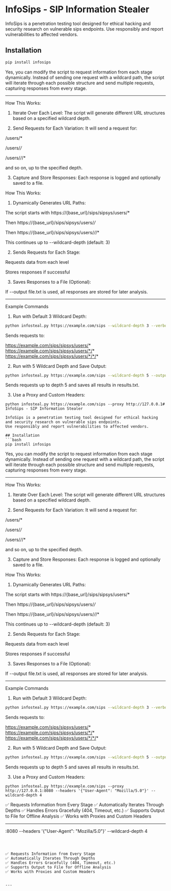 # InfoSips - SIP Information Stealer

InfoSips is a penetration testing tool designed for ethical hacking and security research on vulnerable sips endpoints.
Use responsibly and report vulnerabilities to affected vendors.

## Installation
```bash
pip install infosips
```

Yes, you can modify the script to request information from each stage dynamically. Instead of sending one request with a wildcard path, the script will iterate through each possible structure and send multiple requests, capturing responses from every stage.


---

How This Works:

1. Iterate Over Each Level: The script will generate different URL structures based on a specified wildcard depth.


2. Send Requests for Each Variation: It will send a request for:

/users/*

/users/*/*

/users/*/*/*

and so on, up to the specified depth.



3. Capture and Store Responses: Each response is logged and optionally saved to a file.





How This Works:

1. Dynamically Generates URL Paths:

The script starts with https://{base_url}/sips/sipsys/users/*

Then https://{base_url}/sips/sipsys/users/*/*

Then https://{base_url}/sips/sipsys/users/*/*/*

This continues up to --wildcard-depth (default: 3)



2. Sends Requests for Each Stage:

Requests data from each level

Stores responses if successful



3. Saves Responses to a File (Optional):

If --output file.txt is used, all responses are stored for later analysis.





---

Example Commands

1. Run with Default 3 Wildcard Depth:
```bash
python infosteal.py https://example.com/sips --wildcard-depth 3 --verbose
```
Sends requests to:

https://example.com/sips/sipsys/users/*
https://example.com/sips/sipsys/users/*/*
https://example.com/sips/sipsys/users/*/*/*



2. Run with 5 Wildcard Depth and Save Output:
```bash
python infosteal.py https://example.com/sips --wildcard-depth 5 --output results.txt
```

Sends requests up to depth 5 and saves all results in results.txt.



3. Use a Proxy and Custom Headers:
```
python infosteal.py https://example.com/sips --proxy http://127.0.0.1# InfoSips - SIP Information Stealer

InfoSips is a penetration testing tool designed for ethical hacking and security research on vulnerable sips endpoints.
Use responsibly and report vulnerabilities to affected vendors.

## Installation
```bash
pip install infosips
```

Yes, you can modify the script to request information from each stage dynamically. Instead of sending one request with a wildcard path, the script will iterate through each possible structure and send multiple requests, capturing responses from every stage.


---

How This Works:

1. Iterate Over Each Level: The script will generate different URL structures based on a specified wildcard depth.


2. Send Requests for Each Variation: It will send a request for:

/users/*

/users/*/*

/users/*/*/*

and so on, up to the specified depth.



3. Capture and Store Responses: Each response is logged and optionally saved to a file.





How This Works:

1. Dynamically Generates URL Paths:

The script starts with https://{base_url}/sips/sipsys/users/*

Then https://{base_url}/sips/sipsys/users/*/*

Then https://{base_url}/sips/sipsys/users/*/*/*

This continues up to --wildcard-depth (default: 3)



2. Sends Requests for Each Stage:

Requests data from each level

Stores responses if successful



3. Saves Responses to a File (Optional):

If --output file.txt is used, all responses are stored for later analysis.





---

Example Commands

1. Run with Default 3 Wildcard Depth:
```bash
python infosteal.py https://example.com/sips --wildcard-depth 3 --verbose
```
Sends requests to:

https://example.com/sips/sipsys/users/*
https://example.com/sips/sipsys/users/*/*
https://example.com/sips/sipsys/users/*/*/*



2. Run with 5 Wildcard Depth and Save Output:
```bash
python infosteal.py https://example.com/sips --wildcard-depth 5 --output results.txt
```

Sends requests up to depth 5 and saves all results in results.txt.



3. Use a Proxy and Custom Headers:
```
python infosteal.py https://example.com/sips --proxy http://127.0.0.1:8080 --headers '{"User-Agent": "Mozilla/5.0"}' --wildcard-depth 4
```



✅ Requests Information from Every Stage
✅ Automatically Iterates Through Depths
✅ Handles Errors Gracefully (404, Timeout, etc.)
✅ Supports Output to File for Offline Analysis
✅ Works with Proxies and Custom Headers


---
:8080 --headers '{"User-Agent": "Mozilla/5.0"}' --wildcard-depth 4
```



✅ Requests Information from Every Stage
✅ Automatically Iterates Through Depths
✅ Handles Errors Gracefully (404, Timeout, etc.)
✅ Supports Output to File for Offline Analysis
✅ Works with Proxies and Custom Headers


---

